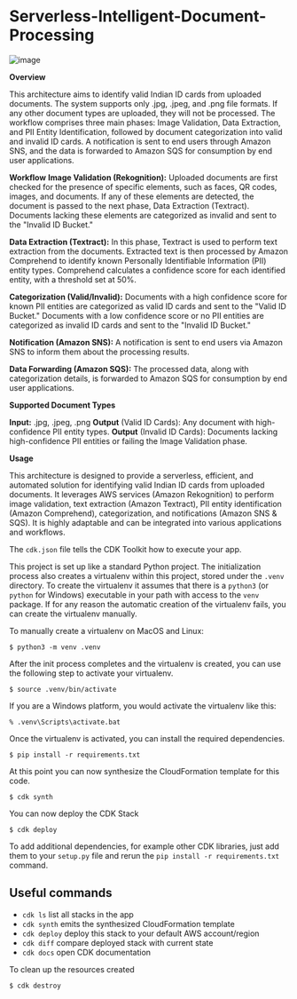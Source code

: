 # Serverless-Intelligent-Document-Processing

![image](https://github.com/paulkannan/Serverless-Intelligent-Document-Processing/assets/46925641/9ef6dd28-4d1e-4b6e-bff5-57c08c53a7ad)

**Overview**

This architecture aims to identify valid Indian ID cards from uploaded documents. The system supports only .jpg, .jpeg, and .png file formats. If any other document types are uploaded, they will not be processed. The workflow comprises three main phases: Image Validation, Data Extraction, and PII Entity Identification, followed by document categorization into valid and invalid ID cards. A notification is sent to end users through Amazon SNS, and the data is forwarded to Amazon SQS for consumption by end user applications.

**Workflow**
**Image Validation (Rekognition):**
Uploaded documents are first checked for the presence of specific elements, such as faces, QR codes, images, and documents.
If any of these elements are detected, the document is passed to the next phase, Data Extraction (Textract).
Documents lacking these elements are categorized as invalid and sent to the "Invalid ID Bucket."

**Data Extraction (Textract):**
In this phase, Textract is used to perform text extraction from the documents.
Extracted text is then processed by Amazon Comprehend to identify known Personally Identifiable Information (PII) entity types.
Comprehend calculates a confidence score for each identified entity, with a threshold set at 50%.

**Categorization (Valid/Invalid):**
Documents with a high confidence score for known PII entities are categorized as valid ID cards and sent to the "Valid ID Bucket."
Documents with a low confidence score or no PII entities are categorized as invalid ID cards and sent to the "Invalid ID Bucket."

**Notification (Amazon SNS):**
A notification is sent to end users via Amazon SNS to inform them about the processing results.

**Data Forwarding (Amazon SQS):**
The processed data, along with categorization details, is forwarded to Amazon SQS for consumption by end user applications.

**Supported Document Types**

**Input:** .jpg, .jpeg, .png
**Output** (Valid ID Cards): Any document with high-confidence PII entity types.
**Output** (Invalid ID Cards): Documents lacking high-confidence PII entities or failing the Image Validation phase.

**Usage**

This architecture is designed to provide a serverless, efficient, and automated solution for identifying valid Indian ID cards from uploaded documents. It leverages AWS services (Amazon Rekognition) to perform image validation, text extraction (Amazon Textract), PII entity identification (Amazon Comprehend), categorization, and notifications (Amazon SNS & SQS). It is highly adaptable and can be integrated into various applications and workflows.

The `cdk.json` file tells the CDK Toolkit how to execute your app.

This project is set up like a standard Python project.  The initialization
process also creates a virtualenv within this project, stored under the `.venv`
directory.  To create the virtualenv it assumes that there is a `python3`
(or `python` for Windows) executable in your path with access to the `venv`
package. If for any reason the automatic creation of the virtualenv fails,
you can create the virtualenv manually.

To manually create a virtualenv on MacOS and Linux:

```
$ python3 -m venv .venv
```

After the init process completes and the virtualenv is created, you can use the following
step to activate your virtualenv.

```
$ source .venv/bin/activate
```

If you are a Windows platform, you would activate the virtualenv like this:

```
% .venv\Scripts\activate.bat
```

Once the virtualenv is activated, you can install the required dependencies.

```
$ pip install -r requirements.txt
```

At this point you can now synthesize the CloudFormation template for this code.

```
$ cdk synth
```
You can now deploy the CDK Stack

```
$ cdk deploy
```
To add additional dependencies, for example other CDK libraries, just add
them to your `setup.py` file and rerun the `pip install -r requirements.txt`
command.

## Useful commands

 * `cdk ls`          list all stacks in the app
 * `cdk synth`       emits the synthesized CloudFormation template
 * `cdk deploy`      deploy this stack to your default AWS account/region
 * `cdk diff`        compare deployed stack with current state
 * `cdk docs`        open CDK documentation
   
To clean up the resources created

```
$ cdk destroy
```

